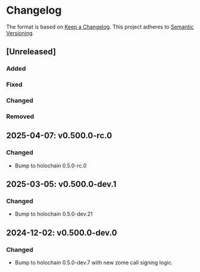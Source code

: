 # Changelog

The format is based on [Keep a Changelog](https://keepachangelog.com/en/1.0.0/). This project adheres to [Semantic Versioning](https://semver.org/spec/v2.0.0.html).

## \[Unreleased\]

### Added
### Fixed
### Changed
### Removed

## 2025-04-07: v0.500.0-rc.0

### Changed
- Bump to holochain 0.5.0-rc.0

## 2025-03-05: v0.500.0-dev.1

### Changed
- Bump to holochain 0.5.0-dev.21

## 2024-12-02: v0.500.0-dev.0

### Changed
- Bump to holochain 0.5.0-dev.7 with new zome call signing logic.
